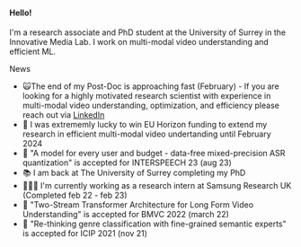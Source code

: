 #### Hello!
I'm a research associate and PhD student at the University of Surrey in the Innovative Media Lab. I work on multi-modal video understanding and efficient ML.

News
- 🙀The end of my Post-Doc is approaching fast (February) - If you are looking for a highly motivated research scientist with experience in multi-modal video understanding, optimization, and efficiency please reach out via [LinkedIn](https://www.linkedin.com/in/ed-fish/)
- 🤑 I was extrememly lucky to win EU Horizon funding to extend my research in efficient multi-modal video undertanding until February 2024
- 📰 "A model for every user and budget - data-free mixed-precision ASR quantization" is accepted for INTERSPEECH 23 (aug 23)
- 📚 I am back at The University of Surrey completing my PhD
- 👨🏻‍🔧 I'm currently working as a research intern at Samsung Research UK (Completed feb 22 - feb 23)
- 📰 "Two-Stream Transformer Architecture for Long Form Video Understanding" is accepted for BMVC 2022 (march 22)
- 📰 "Re-thinking genre classification with fine-grained semantic experts" is accepted for ICIP 2021 (nov 21)
